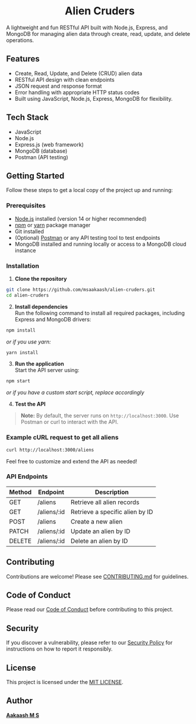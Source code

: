 <h1 align="center">Alien Cruders</h1>

A lightweight and fun RESTful API built with Node.js, Express, and MongoDB for managing alien data through create, read, update, and delete operations.

## Features
- Create, Read, Update, and Delete (CRUD) alien data
- RESTful API design with clean endpoints
- JSON request and response format
- Error handling with appropriate HTTP status codes
- Built using JavaScript, Node.js, Express, MongoDB for flexibility.

## Tech Stack
- JavaScript  
- Node.js  
- Express.js (web framework)  
- MongoDB (database)  
- Postman (API testing)

## Getting Started
Follow these steps to get a local copy of the project up and running:


### Prerequisites

- [Node.js](https://nodejs.org/en/download/) installed (version 14 or higher recommended)
- [npm](https://www.npmjs.com/get-npm) or [yarn](https://yarnpkg.com/getting-started/install) package manager
- Git installed
- (Optional) [Postman](https://www.postman.com/) or any API testing tool to test endpoints
- MongoDB installed and running locally or access to a MongoDB cloud instance

### Installation

1. **Clone the repository**  
```bash
git clone https://github.com/msaakaash/alien-cruders.git
cd alien-cruders
```
2. **Install dependencies**  
Run the following command to install all required packages, including Express and MongoDB drivers:  
```bash
npm install
```  
_or if you use yarn:_  
```bash
yarn install
```
3. **Run the application**  
Start the API server using:  
```bash
npm start
```  
_or if you have a custom start script, replace accordingly_

4. **Test the API**
> **Note:** By default, the server runs on `http://localhost:3000`. Use Postman or curl to interact with the API.

### Example cURL request to get all aliens
```bash
curl http://localhost:3000/aliens
```

Feel free to customize and extend the API as needed!

### API Endpoints


| Method | Endpoint     | Description                  |
|--------|--------------|------------------------------|
| GET    | /aliens      | Retrieve all alien records   |
| GET    | /aliens/:id  | Retrieve a specific alien by ID |
| POST   | /aliens      | Create a new alien           |
| PATCH  | /aliens/:id  | Update an alien by ID        |
| DELETE | /aliens/:id  | Delete an alien by ID        |


## Contributing
Contributions are welcome! Please see [CONTRIBUTING.md](docs/CONTRIBUTING.md) for guidelines.

## Code of Conduct
Please read our [Code of Conduct](docs/CODE_OF_CONDUCT.md) before contributing to this project.

## Security
If you discover a vulnerability, please refer to our [Security Policy](docs/SECURITY.md) for instructions on how to report it responsibly.

## License  
This project is licensed under the [MIT LICENSE](LICENSE).


## Author

[**Aakaash M S**](https://github.com/msaakaash)

